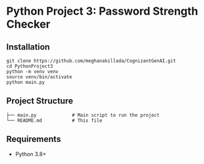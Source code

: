 # Python Project 3: Password Strength Checker

## Installation
```
git clone https://github.com/meghanakillada/CognizantGenAI.git
cd PythonProject3
python -m venv venv
source venv/bin/activate
python main.py
```

## Project Structure
```
├── main.py             # Main script to run the project
└── README.md           # This file
```

## Requirements
- Python 3.8+